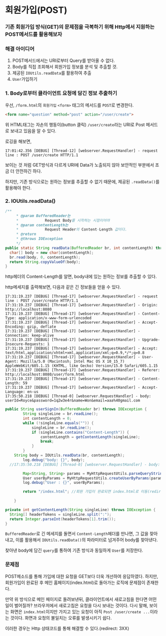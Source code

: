 # 회원가입(POST)

### 기존 회원가입 방식(GET)의 문제점을 극복하기 위해 Http에서 지원하는 POST메서드를 활용해보자

### 해결 아이디어

1. POST메서드에서는 URI로부터 Query를 받아올 수 없다.
2. Body를 직접 조회해서 회원가입 정보를 분석 및 추출할 것.
3. 제공된 `IOUtils.readData`를 활용하여 추출
4. `User`가입하기



### 1. Body로부터 클라이언트 요청에 담긴 정보 추출하기

우선, `/form.html`의 `회원가입` `<form>` 태그의 메서드를 `POST`로 변경한다.

```html
<form name="question" method="post" action="/user/create">
```

위 HTML태그는 자손의 행동이(button 클릭) `/user/create`라는 URI로 Post 메서드로 보내고 있음을 알 수 있다.

로깅을 해보면,

```
17:01:42.356 [DEBUG] [Thread-12] [webserver.RequestHandler] - request line : POST /user/create HTTP/1.1
```

보이는 것 처럼 GET방식과 다르게 URI에 Data가 노출되지 않아 보안적인 부분에서 조금 더 안전하긴 하다.

하지만, 기존 방식으로는 원하는 정보를 추출할 수 없기 때문에, 제공된 `.readData()`를 활용해야 한다.

### 2. IOUtils.readData()

```java
/**
     * @param BufferedReader는
     *            Request Body를 시작하는 시점이어야
     * @param contentLength는
     *            Request Header의 Content-Length 값이다.
     * @return
     * @throws IOException
     */
public static String readData(BufferedReader br, int contentLength) throws IOException {
  char[] body = new char[contentLength];
  br.read(body, 0, contentLength);
  return String.copyValueOf(body);
}
```

http헤더의 Content-Length를 알면, body내에 있는 원하는 정보를 추출할 수 있다.



http메세지를 출력해보면, 다음과 같은 긴 정보들을 얻을 수 있다.

```
17:31:19.237 [DEBUG] [Thread-17] [webserver.RequestHandler] - request line : POST /user/create HTTP/1.1
17:31:19.237 [DEBUG] [Thread-17] [webserver.RequestHandler] - Origin: http://localhost:8080
17:31:19.237 [DEBUG] [Thread-17] [webserver.RequestHandler] - Content-Type: application/x-www-form-urlencoded
17:31:19.237 [DEBUG] [Thread-17] [webserver.RequestHandler] - Accept-Encoding: gzip, deflate
17:31:19.237 [DEBUG] [Thread-17] [webserver.RequestHandler] - Connection: keep-alive
17:31:19.237 [DEBUG] [Thread-17] [webserver.RequestHandler] - Upgrade-Insecure-Requests: 1
17:31:19.237 [DEBUG] [Thread-17] [webserver.RequestHandler] - Accept: text/html,application/xhtml+xml,application/xml;q=0.9,*/*;q=0.8
17:31:19.237 [DEBUG] [Thread-17] [webserver.RequestHandler] - User-Agent: Mozilla/5.0 (Macintosh; Intel Mac OS X 10_15_7) AppleWebKit/605.1.15 (KHTML, like Gecko) Version/15.0 Safari/605.1.15
17:31:19.237 [DEBUG] [Thread-17] [webserver.RequestHandler] - Referer: http://localhost:8080/user/form.html
17:31:19.237 [DEBUG] [Thread-17] [webserver.RequestHandler] - Content-Length: 59
17:31:19.237 [DEBUG] [Thread-17] [webserver.RequestHandler] - Accept-Language: en-us
17:35:50.218 [DEBUG] [Thread-0] [webserver.RequestHandler] - body: userId=Royce&password=1q2w3e4r&name=Won&email=aaa%40gmail.com
```

```java
public String userSignIn(BufferedReader br) throws IOException {
		String singleLine = br.readLine();
		int contentLength = 0;
		while (!singleLine.equals("")) {
			singleLine = br.readLine();
			if (singleLine.contains("Content-Length")) {
				contentLength = getContentLength(singleLine);
				break;
			}
		}
  	String body = IOUtils.readData(br, contentLength);
		log.debug("body: {}", body);
  //17:35:50.218 [DEBUG] [Thread-0] [webserver.RequestHandler] - body: userId=Royce&password=1q2w3e4r&name=Won&email=aaa%40gmail.com

		Map<String, String> params = MyHttpRequestUtils.parseQueryString(body);
		User userByParams = MyHttpRequestUtils.createUserByParams(params);
		log.debug("User : {}", userByParams);

		return "/index.html"; //회원 가입이 완료되면 index.html로 이동(redirect)
  
	}

private int getContentLength(String singleLine) throws IOException {
  String[] headerTokens = singleLine.split(":");
  return Integer.parseInt(headerTokens[1].trim());
}
```

`BufferedReader`로 긴 메세지를 돌면서 `Content-Length`헤더를 만나면, 그 값을 찾아내고, 이를 활용해서 `IOUtils.readData()`의 파라미터로 넘겨주어 body를 찾아낸다.

찾아낸 body에 담긴 `query`를 통하여 기존 방식과 동일하게 `User`를 저장한다.



### 문제점

POST메소드를 통해 가입에 대한 요청을 GET보다 더욱 개선하여 응답하였다. 하지만, 회원가입이 완료된 후 메인 홈페이지(index.html)로 돌아가는 로직에 문제점이 존재한다.

만약 위 방식으로 메인 페이지로 돌려보낸뒤, 클라이언트에서 새로고침을 한다면 어떤 일이 벌어질까? 브라우저에서 새로고침은 요청을 다시 보내는 것이다. 다시 말해, 보이는 화면은 `index.html`이지만 가지고 있는 요청이 아직 `Post /user/create ...`이라는 것이다. 화면과 요청의 불일치는 오류를 발생시키기 쉽다.

이러한 경우는 Http 상태코드를 통해 해결할 수 있다.(redirect: 3XX)